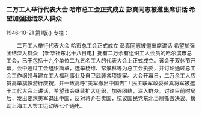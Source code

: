 ### 二万工人举行代表大会  哈市总工会正式成立  彭真同志被邀出席讲话  希望加强团结深入群众

1946-10-21
第1版()
专栏：

　　二万工人举行代表大会
    哈市总工会正式成立
    彭真同志被邀出席讲话
    希望加强团结深入群众
    【新华社东北十八日电】拥有二万余有组织工人会员的哈尔滨市总工会，已于包括十九个单位二九五名工人的代表大会上正式成立。该会于双休节开幕，会中通过工会组织简章，选举杨维、常景林等为总工会执委，并讨论通过总工会工作纲领与建立工人福利事业及自卫武装各项提案。大会开幕日，二万余工人店员高举旗帜游行庆祝，并一致高呼“美军撤出中国去”！民主联军政委彭真将军被邀于工代大会上讲话，希望该会继续扩大组织，加强团结，深入群众。讨论目前时局后，发出要求美军退出中国，反对蒋介石卖国，抗议国民党东北当局撕毁决议、援助上海工人罢工运动等七个通电。
